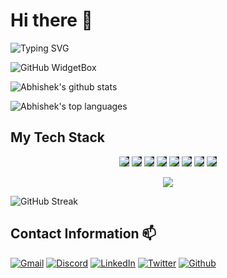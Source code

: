 # Hi there 👋

![Typing SVG](https://readme-typing-svg.herokuapp.com?font=Fira+Code&duration=3000&multiline=true&width=640&height=280&lines=Hey+everyone+%F0%9F%91%8B%2C+I+am+Abhishek+Kashyap+a+developer;+currently+pursuing+B.Tech+(CSE)+in+C.I.T+Kokrajhar.;I+am+always+curious+to+learn+new+things.;I+like+things+that+involve+on+the+central+idea+of;Mathematics+or+Science+(mainly+Computer+Science).;My+main+interest+lies+in+anything+related+to+;Technology%2FProgramming.;I+like+making+Apps%2C+Games%2C+Websites%2C+Bots+etc.;I+mainly+like+to+use+C.S.+in+problem+solving%2C+;Data+Handling+and+many+other+cool+stuff.+++++++++)

![GitHub WidgetBox](https://github-widgetbox.vercel.app/api/profile?username=Abhishek10351&data=followers,repositories,stars,commits)

![Abhishek's github stats](https://github-readme-stats.vercel.app/api?username=Abhishek10351&theme=blue-green&count_private=true)

![Abhishek's top languages](https://github-readme-stats.vercel.app/api/top-langs/?username=Abhishek10351&theme=blue-green&layout=compact&count_private=true)

## My Tech Stack

<p align="center" >
<img style="background-color:#333" src="https://img.icons8.com/color/48/microsoft.png">
<img style="background-color:#333" src="https://img.icons8.com/color/google-logo.png">
<img style="background-color:#333" src="https://img.icons8.com/color/windows-11.png">
<img style="background-color:#333" style="background-color:#333" src="https://img.icons8.com/external-tal-revivo-color-tal-revivo/48/external-intel-corporation-an-american-multinational-corporation-and-technology-company-logo-color-tal-revivo.png"/>
<img style="background-color:#333" src="https://img.icons8.com/color/hp.png">
<img style="background-color:#333" src="https://img.icons8.com/color/chrome.png">
<img style="background-color:#333" src="https://img.icons8.com/color/figma.png">
<img style="background-color:#333" src="https://skillicons.dev/icons?i=svg">
</p>

<p align="center">
<img src="https://skillicons.dev/icons?i=py,md,cpp,git,github,vscode,docker,powershell,mysql,sqlite,mongodb,postgresql,stackoverflow,heroku,regex&perline=8&theme=dark">
</p>

![GitHub Streak](http://github-readme-streak-stats.herokuapp.com?user=Abhishek10351&theme=vue-dark&hide_border=false&date_format=j%20M%5B%20Y%5D&fire=DD2727)

## Contact Information 📫

[![Gmail](https://img.shields.io/badge/Gmail-D14836?style=for-the-badge&logo=gmail&logoColor=white)](mailto:abhik5567@gmail.com)
[![Discord](https://img.shields.io/badge/Discord-7289DA?style=for-the-badge&logo=discord&logoColor=white)](https://discord.com/channels/@me/707107037070360596)
[![LinkedIn](https://img.shields.io/badge/LinkedIn-0077B5?style=for-the-badge&logo=linkedin&logoColor=white)](https://www.linkedin.com/in/abhishek30125/)
[![Twitter](https://img.shields.io/badge/Twitter-1DA1F2?style=for-the-badge&logo=twitter&logoColor=white)](https://twitter.com/Abhik266)
[![Github](https://img.shields.io/badge/GitHub-333333?style=for-the-badge&logo=github&logoColor=white)](https://github.com/Abhishek10351)